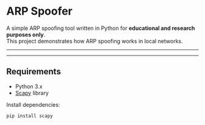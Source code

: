 # ARP Spoofer

A simple ARP spoofing tool written in Python for **educational and research purposes only**.  
This project demonstrates how ARP spoofing works in local networks.

---

---

## Requirements

- Python 3.x
- [Scapy](https://scapy.net/) library

Install dependencies:

```bash
pip install scapy
```
